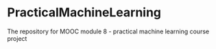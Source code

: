 # PracticalMachineLearning
The repository for MOOC module 8 - practical machine learning course project
